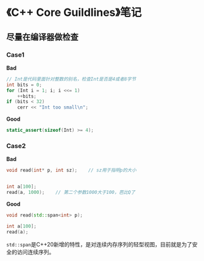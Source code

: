 # 《C++ Core Guildlines》笔记

## 尽量在编译器做检查

### Case1

**Bad**

```cpp
// Int是代码里面针对整数的别名，检查Int是否是4或者8字节
int bits = 0;        
for (Int i = 1; i; i <<= 1)
    ++bits;
if (bits < 32)
    cerr << "Int too small\n";
```

**Good**

```cpp
static_assert(sizeof(Int) >= 4); 
```

### Case2

**Bad**

```cpp
void read(int* p, int sz);    // sz用于指明p的大小 


int a[100];
read(a, 1000);    // 第二个参数1000大于100，芭比Q了
```

**Good**

```cpp
void read(std::span<int> p);

int a[100];
read(a);
```

```std::span```是C++20新增的特性，是对连续内存序列的轻型视图，目前就是为了安全的访问连续序列。

```


